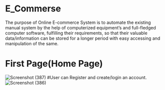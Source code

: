 # E_Commerse
The purpose of Online E-commerce System is to automate the existing manual system by the help of computerized equipment’s and full-fledged computer software, fulfilling their requirements, so that their valuable data/information can be stored for a longer period with easy accessing and manipulation of the same.
# First Page(Home Page) 
![Screenshot (387)](https://user-images.githubusercontent.com/111478972/185293097-d3fd5791-f507-4248-9d5d-d5a48533a03b.png)
#User can Register and create/login an  account.
![Screenshot (386)](https://user-images.githubusercontent.com/111478972/185305730-abaa4315-9a24-4396-ad42-1fa1122ea47f.png)

